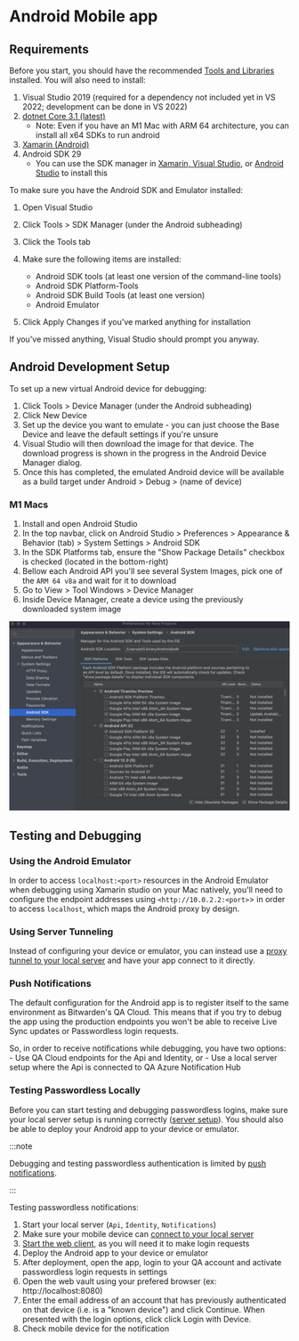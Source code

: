 # Android Mobile app

## Requirements

Before you start, you should have the recommended [Tools and Libraries](../../../tools/index.md)
installed. You will also need to install:

1.  Visual Studio 2019 (required for a dependency not included yet in VS 2022; development can be
    done in VS 2022)
2.  [dotnet Core 3.1 (latest)](https://dotnet.microsoft.com/en-us/download/dotnet/3.1)
    - Note: Even if you have an M1 Mac with ARM 64 architecture, you can install all x64 SDKs to run
      android
3.  [Xamarin (Android)](https://learn.microsoft.com/en-us/xamarin/get-started/installation/?pivots=macos-vs2022)
4.  Android SDK 29
    - You can use the SDK manager in [Xamarin, Visual Studio][xamarin-vs], or [Android
      Studio][android-studio] to install this

To make sure you have the Android SDK and Emulator installed:

1.  Open Visual Studio
2.  Click Tools > SDK Manager (under the Android subheading)
3.  Click the Tools tab
4.  Make sure the following items are installed:

    - Android SDK tools (at least one version of the command-line tools)
    - Android SDK Platform-Tools
    - Android SDK Build Tools (at least one version)
    - Android Emulator

5.  Click Apply Changes if you've marked anything for installation

If you've missed anything, Visual Studio should prompt you anyway.

## Android Development Setup

To set up a new virtual Android device for debugging:

1.  Click Tools > Device Manager (under the Android subheading)
2.  Click New Device
3.  Set up the device you want to emulate - you can just choose the Base Device and leave the
    default settings if you're unsure
4.  Visual Studio will then download the image for that device. The download progress is shown in
    the progress in the Android Device Manager dialog.
5.  Once this has completed, the emulated Android device will be available as a build target under
    Android > Debug > (name of device)

### M1 Macs

1.  Install and open Android Studio
2.  In the top navbar, click on Android Studio > Preferences > Appearance & Behavior (tab) > System
    Settings > Android SDK
3.  In the SDK Platforms tab, ensure the "Show Package Details" checkbox is checked (located in the
    bottom-right)
4.  Bellow each Android API you'll see several System Images, pick one of the `ARM 64 v8a` and wait
    for it to download
5.  Go to View > Tool Windows > Device Manager
6.  Inside Device Manager, create a device using the previously downloaded system image

![Android SDK configuration](android-sdk.png)

## Testing and Debugging

### Using the Android Emulator

In order to access `localhost:<port>` resources in the Android Emulator when debugging using Xamarin
studio on your Mac natively, you'll need to configure the endpoint addresses using
`<http://10.0.2.2:<port>`\> in order to access `localhost`, which maps the Android proxy by design.

[xamarin-vs]: https://learn.microsoft.com/en-us/xamarin/android/get-started/installation/android-sdk
[android-studio]: https://developer.android.com/studio/releases/platforms

### Using Server Tunneling

Instead of configuring your device or emulator, you can instead use a
[proxy tunnel to your local server](../../../server/tunnel.md) and have your app connect to it
directly.

### Push Notifications

The default configuration for the Android app is to register itself to the same environment as
Bitwarden's QA Cloud. This means that if you try to debug the app using the production endpoints you
won't be able to receive Live Sync updates or Passwordless login requests.

<bitwarden> 
So, in order to receive notifications while debugging, you have two options:
- Use QA Cloud endpoints for the Api and Identity, or 
- Use a local server setup where the Api is connected to QA Azure Notification Hub

</bitwarden>

### Testing Passwordless Locally

Before you can start testing and debugging passwordless logins, make sure your local server setup is
running correctly ([server setup](../../../server/guide.mdx)). You should also be able to deploy
your Android app to your device or emulator.

:::note

Debugging and testing passwordless authentication is limited by [push notifications](#push-notifications).

:::

Testing passwordless notifications:

1. Start your local server (`Api`, `Identity`, `Notifications`)
2. Make sure your mobile device can [connect to your local server](#using-server-tunneling)
3. [Start the web client](../../web-vault/index.mdx), as you will need it to make login requests
4. Deploy the Android app to your device or emulator
5. After deployment, open the app, login to your QA account and activate passwordless login requests
   in settings
6. Open the web vault using your prefered browser (ex: http://localhost:8080)
7. Enter the email address of an account that has previously authenticated on that device (i.e. is a "known device") and click Continue.  When presented with the login options, click click Login with Device.
8. Check mobile device for the notification
